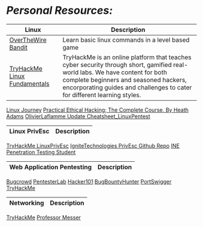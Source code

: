 # *Personal Resources:*

|Linux|Description|
|-----|-----------|
[OverTheWire Bandit](https://overthewire.org/wargames/bandit/)|Learn basic linux commands in a level based game|
[TryHackMe Linux Fundamentals](https://tryhackme.com/module/linux-fundamentals)|TryHackMe is an online platform that teaches cyber security through short, gamified real-world labs. We have content for both complete beginners and seasoned hackers, encorporating guides and challenges to cater for different learning styles.|
[Linux Journey](https://linuxjourney.com/)
[Practical Ethical Hacking; The Complete Course, By Heath Adams](https://www.udemy.com/course/practical-ethical-hacking/learn/lecture/17084870#content)
[OlivierLaflamme Update Cheatsheet_LinuxPentest](https://github.com/OlivierLaflamme/Cheatsheet-God/blob/master/Cheatsheet_LinuxPentest.txt)

|Linux PrivEsc|Description|
|-------------|-----------|
[TryHackMe LinuxPrivEsc](https://tryhackme.com/room/linuxprivesc)
[IgniteTechnologies PrivEsc Github Repo](https://github.com/Ignitetechnologies/Privilege-Escalation)
[INE Penetration Testing Student](https://my.ine.com/CyberSecurity/learning-paths/a223968e-3a74-45ed-884d-2d16760b8bbd/penetration-testing-student)

|Web Application Pentesting|Description|
|--------------------------|-----------|
[Bugcrowd](https://www.bugcrowd.com/hackers/bugcrowd-university/)
[PentesterLab](https://pentesterlab.com/exercises?dir=desc&only=free&sort=published_at)
[Hacker101](https://www.hacker101.com/start-here)
[BugBountyHunter](https://www.bugbountyhunter.com/)
[PortSwigger](https://portswigger.net/web-security)
[TryHackMe](https://tryhackme.com/module/web-hacking-1)

|Networking|Description|
|----------|-----------|
[TryHackMe](https://tryhackme.com/module/intro-to-networking)
[Professor Messer](https://www.professormesser.com/network-plus/n10-007/n10-007-training-course/)
